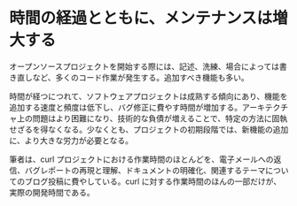 # 時間の経過とともに、メンテナンスは増大する

オープンソースプロジェクトを開始する際には、記述、洗練、場合によっては書き直しなど、多くのコード作業が発生する。追加すべき機能も多い。

時間が経つにつれて、ソフトウェアプロジェクトは成熟する傾向にあり、機能を追加する速度と頻度は低下し、バグ修正に費やす時間が増加する。アーキテクチャ上の問題はより困難になり、技術的な負債が増えることで、特定の方法に固執せざるを得なくなる。少なくとも、プロジェクトの初期段階では、新機能の追加に、より大きな労力が必要となる。

筆者は、curl プロジェクトにおける作業時間のほとんどを、電子メールへの返信、バグレポートの再現と理解、ドキュメントの明確化、関連するテーマについてのブログ投稿に費やしている。curl に対する作業時間のほんの一部だけが、実際の開発時間である。
